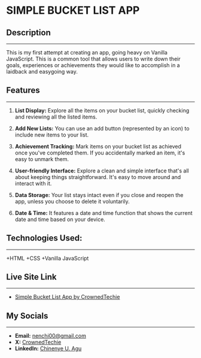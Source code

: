 # SIMPLE BUCKET LIST APP

## Description
---
This is my first attempt at creating an app, going heavy on Vanilla JavaScript. 
This is a common tool that allows users to write down their goals, experiences or achievements they would like to accomplish in a laidback and easygoing way.

## Features
---
1. __List Display:__ Explore all the items on your bucket list, quickly checking and reviewing all the listed items.
    
2. __Add New Lists:__ You can use an add button (represented by an icon) to include new items to your list.

3. __Achievement Tracking:__ Mark items on your bucket list as achieved once you've completed them. If you accidentally marked an item, it's easy to unmark them.

4. __User-friendly Interface:__ Explore a clean and simple interface that's all about keeping things straightforward. It's easy to move around and interact with it.

5. __Data Storage:__ Your list stays intact even if you close and reopen the app, unless you choose to delete it voluntarily.

6. __Date & Time:__ It features a date and time function that shows the current date and time based on your device.

## Technologies Used: 
---
+HTML
+CSS
+Vanilla JavaScript

## Live Site Link
---
+ [Simple Bucket List App by CrownedTechie](https://crownedtechie.github.io/simple-bucket-list-app/)

## My Socials
---
+ __Email:__ nenchi00@gmail.com
+ __X:__ [CrownedTechie](https://x.com/CrownedTechie?t=xh4cpYyjSLOD_WWgN-R-Ag&s=09)
+ __LinkedIn:__ [Chinenye U. Agu](https://www.linkedin.com/in/chinenye-u-agu-53b715193?utm_source=share&utm_campaign=share_via&utm_content=profile&utm_medium=android_app)
